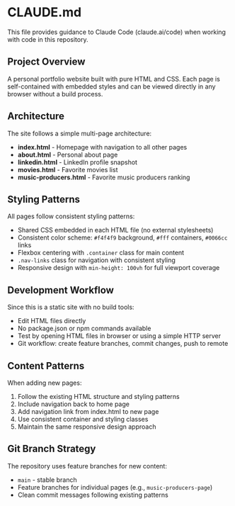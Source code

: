 # CLAUDE.md

This file provides guidance to Claude Code (claude.ai/code) when working with code in this repository.

## Project Overview

A personal portfolio website built with pure HTML and CSS. Each page is self-contained with embedded styles and can be viewed directly in any browser without a build process.

## Architecture

The site follows a simple multi-page architecture:

- **index.html** - Homepage with navigation to all other pages
- **about.html** - Personal about page
- **linkedin.html** - LinkedIn profile snapshot
- **movies.html** - Favorite movies list
- **music-producers.html** - Favorite music producers ranking

## Styling Patterns

All pages follow consistent styling patterns:
- Shared CSS embedded in each HTML file (no external stylesheets)
- Consistent color scheme: `#f4f4f9` background, `#fff` containers, `#0066cc` links
- Flexbox centering with `.container` class for main content
- `.nav-links` class for navigation with consistent styling
- Responsive design with `min-height: 100vh` for full viewport coverage

## Development Workflow

Since this is a static site with no build tools:
- Edit HTML files directly
- No package.json or npm commands available
- Test by opening HTML files in browser or using a simple HTTP server
- Git workflow: create feature branches, commit changes, push to remote

## Content Patterns

When adding new pages:
1. Follow the existing HTML structure and styling patterns
2. Include navigation back to home page
3. Add navigation link from index.html to new page
4. Use consistent container and styling classes
5. Maintain the same responsive design approach

## Git Branch Strategy

The repository uses feature branches for new content:
- `main` - stable branch
- Feature branches for individual pages (e.g., `music-producers-page`)
- Clean commit messages following existing patterns